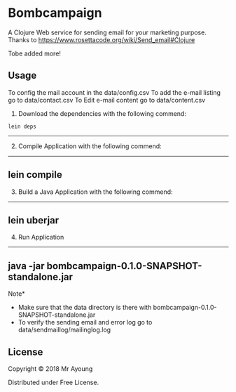 # Bombcampaign

A Clojure Web service for sending email for your marketing purpose.
Thanks to https://www.rosettacode.org/wiki/Send_email#Clojure

Tobe added more!
## Usage
To config the mail account in the data/config.csv
To add the e-mail listing go to data/contact.csv
To Edit e-mail content go to data/content.csv

1) Download the dependencies with the following commend: 
```
lein deps
```

---
2) Compile Application with the following commend: 
---
lein compile
---
3) Build a Java Application with the following commend: 
---
lein uberjar
---
4) Run Application
---
java -jar bombcampaign-0.1.0-SNAPSHOT-standalone.jar
----

Note* 
- Make sure that the data directory is there with bombcampaign-0.1.0-SNAPSHOT-standalone.jar
- To verify the sending email and error log go to data/sendmaillog/mailinglog.log

## License

Copyright © 2018 Mr Ayoung

Distributed under Free License.
